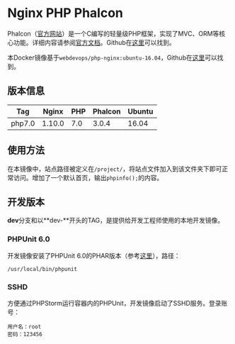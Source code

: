 # Nginx PHP Phalcon

Phalcon（[官方网站](https://phalconphp.com)）是一个C编写的轻量级PHP框架，实现了MVC、ORM等核心功能。详细内容请参阅[官方文档](https://docs.phalconphp.com/en/latest/index.html)。Github在[这里](https://github.com/phalcon/cphalcon)可以找到。

本Docker镜像基于```webdevops/php-nginx:ubuntu-16.04```，Github在[这里](https://github.com/webdevops/Dockerfile/tree/develop/docker/php-nginx)可以找到。

## 版本信息
| Tag | Nginx | PHP | Phalcon | Ubuntu |
|-----|-------|-----|---------|--------|
| php7.0 | 1.10.0 | 7.0 | 3.0.4 | 16.04 |

## 使用方法

在本镜像中，站点路径被定义在```/project/```，将站点文件加入到该文件夹下即可正常访问。增加了一个默认首页，输出```phpinfo();```的内容。

## 开发版本

**dev**分支和以**dev-**开头的TAG，是提供给开发工程师使用的本地开发镜像。

### PHPUnit 6.0

开发镜像安装了PHPUnit 6.0的PHAR版本（参考[这里](https://phpunit.de/manual/current/en/installation.html)），路径：

```
/usr/local/bin/phpunit
```

### SSHD

方便通过PHPStorm运行容器内的PHPUnit，开发镜像启动了SSHD服务。登录账号：

```
用户名：root
密码：123456
```



